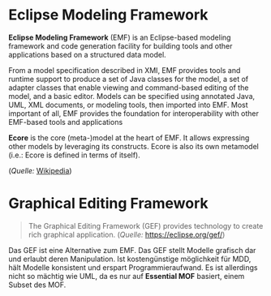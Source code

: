 # Eclipse Modeling Framework

**Eclipse Modeling Framework** (EMF) is an Eclipse-based modeling framework and code generation facility for building tools and other applications based on a structured data model.

From a model specification described in XMI, EMF provides tools and runtime support to produce a set of Java classes for the model, a set of adapter classes that enable viewing and command-based editing of the model, and a basic editor. Models can be specified using annotated Java, UML, XML documents, or modeling tools, then imported into EMF. Most important of all, EMF provides the foundation for interoperability with other EMF-based tools and applications

**Ecore** is the core (meta-)model at the heart of EMF. It allows expressing other models by leveraging its constructs. Ecore is also its own metamodel (i.e.: Ecore is defined in terms of itself).

(*Quelle:* [Wikipedia](https://en.wikipedia.org/wiki/Eclipse_Modeling_Framework))


# Graphical Editing Framework
> The Graphical Editing Framework (GEF) provides technology to create rich graphical application. (*Quelle:* <https://eclipse.org/gef/>)

Das GEF ist eine Alternative zum EMF. Das GEF stellt Modelle grafisch dar und erlaubt deren Manipulation. Ist kostengünstige möglichkeit für MDD, hält Modelle konsistent und erspart Programmieraufwand. Es ist allerdings nicht so mächtig wie UML, da es nur auf **Essential MOF** basiert, einem Subset des MOF.
